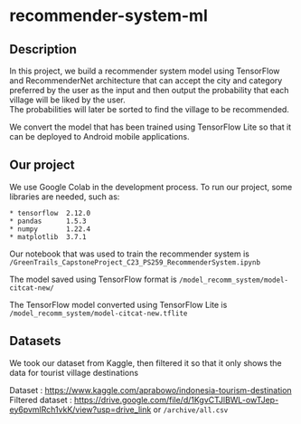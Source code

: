 # recommender-system-ml

## Description
In this project, we build a recommender system model using TensorFlow and RecommenderNet architecture that can accept the city and category preferred by the user as the input and then output the probability that each village will be liked by the user. \
The probabilities will later be sorted to find the village to be recommended.

We convert the model that has been trained using TensorFlow Lite so that it can be deployed to Android mobile applications.


## Our project
We use Google Colab in the development process. To run our project, some libraries are needed, such as:

```
* tensorflow  2.12.0
* pandas      1.5.3
* numpy       1.22.4
* matplotlib  3.7.1
```

Our notebook that was used to train the recommender system is `/GreenTrails_CapstoneProject_C23_PS259_RecommenderSystem.ipynb` 

The model saved using TensorFlow format is `/model_recomm_system/model-citcat-new/` 

The TensorFlow model converted using TensorFlow Lite is `/model_recomm_system/model-citcat-new.tflite`

## Datasets
We took our dataset from Kaggle, then filtered it so that it only shows the data for tourist village destinations

Dataset : https://www.kaggle.com/aprabowo/indonesia-tourism-destination \
Filtered dataset : https://drive.google.com/file/d/1KgvCTJlBWL-owTJep-ey6pvmlRch1vkK/view?usp=drive_link or `/archive/all.csv`
